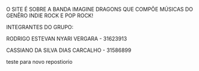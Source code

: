 O SITE É SOBRE A BANDA IMAGINE DRAGONS QUE COMPÕE MÚSICAS
DO GENÊRO INDIE ROCK E POP ROCK!

INTEGRANTES DO GRUPO:

RODRIGO ESTEVAN NYARI VERGARA - 31623913

CASSIANO DA SILVA DIAS CARCALHO - 31586899

teste para novo repostiorio